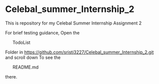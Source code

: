 # Celebal_summer_Internship_2
This is repository for my Celebal Summer Internship Assignment 2

 For brief testing guidance, 
 Open the <ul>TodoList</ul> Folder in https://github.com/sristi3227/Celebal_summer_Internship_2.git and scroll down To see the <ul>README.md</ul> there.
